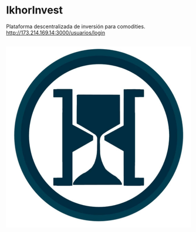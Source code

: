 # IkhorInvest
Plataforma descentralizada de inversión para comodities.
http://173.214.169.14:3000/usuarios/login

![Preview](https://github.com/alcamo93/IkhorInvest/blob/cef16fbc473504b59921b2728e1e35b90d3a11f9/Ikhor.jpg)
---

